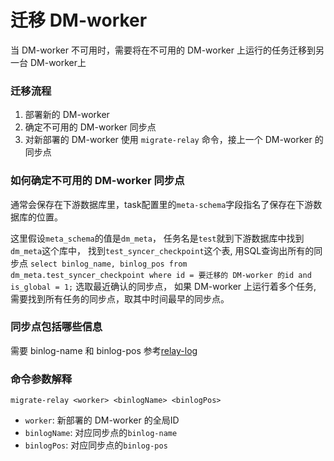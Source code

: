 迁移 DM-worker
===

当 DM-worker 不可用时，需要将在不可用的 DM-worker 上运行的任务迁移到另一台 DM-worker上

### 迁移流程
1. 部署新的 DM-worker
2. 确定不可用的 DM-worker 同步点
2. 对新部署的 DM-worker 使用 `migrate-relay` 命令，接上一个 DM-worker 的同步点

### 如何确定不可用的 DM-worker 同步点
通常会保存在下游数据库里，task配置里的`meta-schema`字段指名了保存在下游数据库的位置。

这里假设`meta_schema`的值是`dm_meta`， 任务名是`test`就到下游数据库中找到`dm_meta`这个库中，
找到`test_syncer_checkpoint`这个表, 用SQL查询出所有的同步点
`select binlog_name, binlog_pos from dm_meta.test_syncer_checkpoint where id = 要迁移的 DM-worker 的id and is_global = 1;` 
选取最近确认的同步点， 如果 DM-worker 上运行着多个任务, 需要找到所有任务的同步点，取其中时间最早的同步点。

### 同步点包括哪些信息
需要 binlog-name 和 binlog-pos
参考[relay-log](../features/relay-log.md)

### 命令参数解释
`migrate-relay <worker> <binlogName> <binlogPos>`
- `worker`: 新部署的 DM-worker 的全局ID
- `binlogName`: 对应同步点的`binlog-name`
- `binlogPos`: 对应同步点的`binlog-pos`